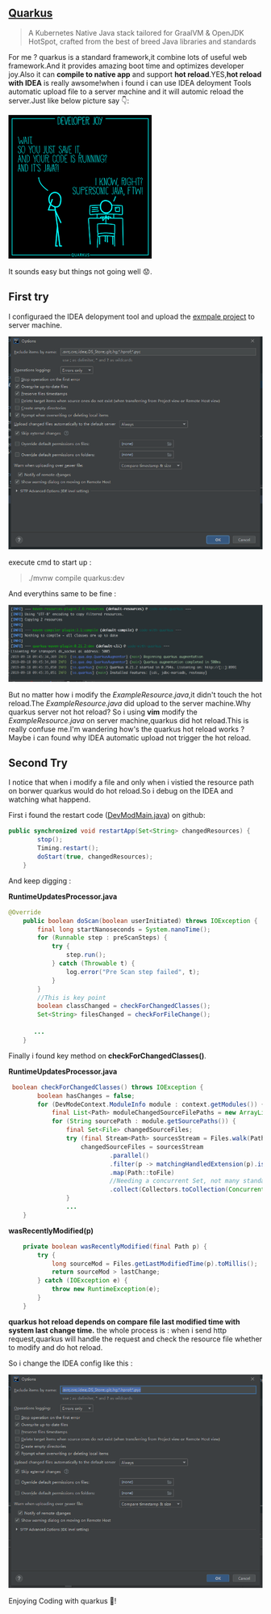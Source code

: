 ## [Quarkus](https://quarkus.io/)

> A Kubernetes Native Java stack tailored for GraalVM & OpenJDK HotSpot, crafted from the best of breed Java libraries and standards

For me ? quarkus is a standard  framework,it combine lots of useful web framework.And it provides amazing boot time and optimizes developer joy.Also it can **compile to native app** and support **hot reload**.YES,**hot reload with IDEA** is really awsome!when i found i can use IDEA deloyment Tools automatic upload file to a server machine and it will automic reload the server.Just like below picture say 👇:

![devjoy](/images/devjoy.png)

It sounds easy but things not going well 😟.

## First try

I configuraed the IDEA delopyment tool and upload the [exmpale project](https://quarkus.io/guides/getting-started-guide) to server machine.

![deployment-conf](/images/deployment-conf.jpg)

execute cmd to start up :
> ./mvnw compile quarkus:dev

And everythins same to be fine :

![running-well](/images/running.png)

But no matter how i modify the *ExampleResource.java*,it didn't touch the hot reload.The *ExampleResource.java* did upload to the server machine.Why quarkus server not hot reload? So i using **vim** modify the *ExampleResource.java* on server machine,quarkus did hot reload.This is really confuse me.I'm wandering how's the quarkus hot reload works ? Maybe i can found why IDEA automatic upload not trigger the hot reload.

## Second Try

I notice that when i modify a file and only when i vistied the resource path on borwer quarkus would do hot reload.So i debug on the IDEA and watching what happend.

First i found the restart code ([DevModMain.java](https://github.com/quarkusio/quarkus/blob/master/core/devmode/src/main/java/io/quarkus/dev/DevModeMain.java)) on github:

```java
public synchronized void restartApp(Set<String> changedResources) {
        stop();
        Timing.restart();
        doStart(true, changedResources);
    }
```

And keep digging :

**RuntimeUpdatesProcessor.java**
```java
@Override
    public boolean doScan(boolean userInitiated) throws IOException {
        final long startNanoseconds = System.nanoTime();
        for (Runnable step : preScanSteps) {
            try {
                step.run();
            } catch (Throwable t) {
                log.error("Pre Scan step failed", t);
            }
        }
        //This is key point 
        boolean classChanged = checkForChangedClasses();
        Set<String> filesChanged = checkForFileChange();

       ...
    }
```

Finally i found key method on **checkForChangedClasses()**. 

**RuntimeUpdatesProcessor.java**

```java
 boolean checkForChangedClasses() throws IOException {
        boolean hasChanges = false;
        for (DevModeContext.ModuleInfo module : context.getModules()) {
            final List<Path> moduleChangedSourceFilePaths = new ArrayList<>();
            for (String sourcePath : module.getSourcePaths()) {
                final Set<File> changedSourceFiles;
                try (final Stream<Path> sourcesStream = Files.walk(Paths.get(sourcePath))) {
                    changedSourceFiles = sourcesStream
                            .parallel()
                            .filter(p -> matchingHandledExtension(p).isPresent() && wasRecentlyModified(p))
                            .map(Path::toFile)
                            //Needing a concurrent Set, not many standard options:
                            .collect(Collectors.toCollection(ConcurrentSkipListSet::new));
                }
                ...
    }
```

**wasRecentlyModified(p)**
```java
    private boolean wasRecentlyModified(final Path p) {
        try {
            long sourceMod = Files.getLastModifiedTime(p).toMillis();
            return sourceMod > lastChange;
        } catch (IOException e) {
            throw new RuntimeException(e);
        }
    }
```

**quarkus hot reload depends on compare file last modified time with system last change time.** the whole process is : when i send http request,quarkus will handle the request and check the resource file whether to modify and do hot reload.

So i change the IDEA config like this :

![IDEA-conf](/images/finally-conf.png)


Enjoying Coding with quarkus 👏!